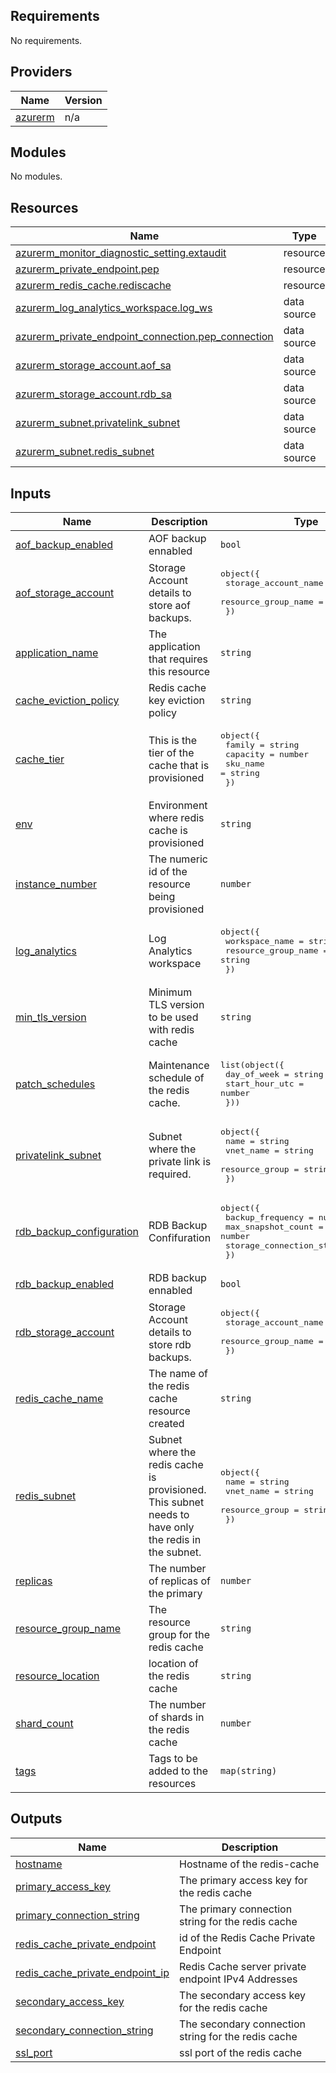 ## Requirements

No requirements.

## Providers

| Name | Version |
|------|---------|
| <a name="provider_azurerm"></a> [azurerm](#provider\_azurerm) | n/a |

## Modules

No modules.

## Resources

| Name | Type |
|------|------|
| [azurerm_monitor_diagnostic_setting.extaudit](https://registry.terraform.io/providers/hashicorp/azurerm/latest/docs/resources/monitor_diagnostic_setting) | resource |
| [azurerm_private_endpoint.pep](https://registry.terraform.io/providers/hashicorp/azurerm/latest/docs/resources/private_endpoint) | resource |
| [azurerm_redis_cache.rediscache](https://registry.terraform.io/providers/hashicorp/azurerm/latest/docs/resources/redis_cache) | resource |
| [azurerm_log_analytics_workspace.log_ws](https://registry.terraform.io/providers/hashicorp/azurerm/latest/docs/data-sources/log_analytics_workspace) | data source |
| [azurerm_private_endpoint_connection.pep_connection](https://registry.terraform.io/providers/hashicorp/azurerm/latest/docs/data-sources/private_endpoint_connection) | data source |
| [azurerm_storage_account.aof_sa](https://registry.terraform.io/providers/hashicorp/azurerm/latest/docs/data-sources/storage_account) | data source |
| [azurerm_storage_account.rdb_sa](https://registry.terraform.io/providers/hashicorp/azurerm/latest/docs/data-sources/storage_account) | data source |
| [azurerm_subnet.privatelink_subnet](https://registry.terraform.io/providers/hashicorp/azurerm/latest/docs/data-sources/subnet) | data source |
| [azurerm_subnet.redis_subnet](https://registry.terraform.io/providers/hashicorp/azurerm/latest/docs/data-sources/subnet) | data source |

## Inputs

| Name | Description | Type | Default | Required |
|------|-------------|------|---------|:--------:|
| <a name="input_aof_backup_enabled"></a> [aof\_backup\_enabled](#input\_aof\_backup\_enabled) | AOF backup ennabled | `bool` | `false` | no |
| <a name="input_aof_storage_account"></a> [aof\_storage\_account](#input\_aof\_storage\_account) | Storage Account details to store aof backups. | <pre>object({<br>    storage_account_name = string,<br>    resource_group_name  = string<br>  })</pre> | `null` | no |
| <a name="input_application_name"></a> [application\_name](#input\_application\_name) | The application that requires this resource | `string` | `""` | no |
| <a name="input_cache_eviction_policy"></a> [cache\_eviction\_policy](#input\_cache\_eviction\_policy) | Redis cache key eviction policy | `string` | `"volatile-lru"` | no |
| <a name="input_cache_tier"></a> [cache\_tier](#input\_cache\_tier) | This is the tier of the cache that is provisioned | <pre>object({<br>    family   = string<br>    capacity = number<br>    sku_name = string<br>  })</pre> | n/a | yes |
| <a name="input_env"></a> [env](#input\_env) | Environment where redis cache is provisioned | `string` | `"dev"` | no |
| <a name="input_instance_number"></a> [instance\_number](#input\_instance\_number) | The numeric id of the resource being provisioned | `number` | `1` | no |
| <a name="input_log_analytics"></a> [log\_analytics](#input\_log\_analytics) | Log Analytics workspace | <pre>object({<br>    workspace_name      = string<br>    resource_group_name = string<br>  })</pre> | `null` | no |
| <a name="input_min_tls_version"></a> [min\_tls\_version](#input\_min\_tls\_version) | Minimum TLS version to be used with redis cache | `string` | `"1.2"` | no |
| <a name="input_patch_schedules"></a> [patch\_schedules](#input\_patch\_schedules) | Maintenance schedule of the redis cache. | <pre>list(object({<br>    day_of_week    = string<br>    start_hour_utc = number<br>  }))</pre> | n/a | yes |
| <a name="input_privatelink_subnet"></a> [privatelink\_subnet](#input\_privatelink\_subnet) | Subnet where the private link is required. | <pre>object({<br>    name           = string<br>    vnet_name      = string<br>    resource_group = string<br>  })</pre> | `null` | no |
| <a name="input_rdb_backup_configuration"></a> [rdb\_backup\_configuration](#input\_rdb\_backup\_configuration) | RDB Backup Confifuration | <pre>object({<br>    backup_frequency          = number<br>    max_snapshot_count        = number<br>    storage_connection_string = string<br>  })</pre> | <pre>{<br>  "backup_frequency": 0,<br>  "max_snapshot_count": 0,<br>  "storage_connection_string": ""<br>}</pre> | no |
| <a name="input_rdb_backup_enabled"></a> [rdb\_backup\_enabled](#input\_rdb\_backup\_enabled) | RDB backup ennabled | `bool` | `false` | no |
| <a name="input_rdb_storage_account"></a> [rdb\_storage\_account](#input\_rdb\_storage\_account) | Storage Account details to store rdb backups. | <pre>object({<br>    storage_account_name = string,<br>    resource_group_name  = string<br>  })</pre> | `null` | no |
| <a name="input_redis_cache_name"></a> [redis\_cache\_name](#input\_redis\_cache\_name) | The name of the redis cache resource created | `string` | n/a | yes |
| <a name="input_redis_subnet"></a> [redis\_subnet](#input\_redis\_subnet) | Subnet where the redis cache is provisioned. This subnet needs to have only the redis in the subnet. | <pre>object({<br>    name           = string<br>    vnet_name      = string<br>    resource_group = string<br>  })</pre> | `null` | no |
| <a name="input_replicas"></a> [replicas](#input\_replicas) | The number of replicas of the primary | `number` | `1` | no |
| <a name="input_resource_group_name"></a> [resource\_group\_name](#input\_resource\_group\_name) | The resource group for the redis cache | `string` | n/a | yes |
| <a name="input_resource_location"></a> [resource\_location](#input\_resource\_location) | location of the redis cache | `string` | `"uaenorth"` | no |
| <a name="input_shard_count"></a> [shard\_count](#input\_shard\_count) | The number of shards in the redis cache | `number` | `1` | no |
| <a name="input_tags"></a> [tags](#input\_tags) | Tags to be added to the resources | `map(string)` | `{}` | no |

## Outputs

| Name | Description |
|------|-------------|
| <a name="output_hostname"></a> [hostname](#output\_hostname) | Hostname of the redis-cache |
| <a name="output_primary_access_key"></a> [primary\_access\_key](#output\_primary\_access\_key) | The primary access key for the redis cache |
| <a name="output_primary_connection_string"></a> [primary\_connection\_string](#output\_primary\_connection\_string) | The primary connection string for the redis cache |
| <a name="output_redis_cache_private_endpoint"></a> [redis\_cache\_private\_endpoint](#output\_redis\_cache\_private\_endpoint) | id of the Redis Cache Private Endpoint |
| <a name="output_redis_cache_private_endpoint_ip"></a> [redis\_cache\_private\_endpoint\_ip](#output\_redis\_cache\_private\_endpoint\_ip) | Redis Cache server private endpoint IPv4 Addresses |
| <a name="output_secondary_access_key"></a> [secondary\_access\_key](#output\_secondary\_access\_key) | The secondary access key for the redis cache |
| <a name="output_secondary_connection_string"></a> [secondary\_connection\_string](#output\_secondary\_connection\_string) | The secondary connection string for the redis cache |
| <a name="output_ssl_port"></a> [ssl\_port](#output\_ssl\_port) | ssl port of the redis cache |
